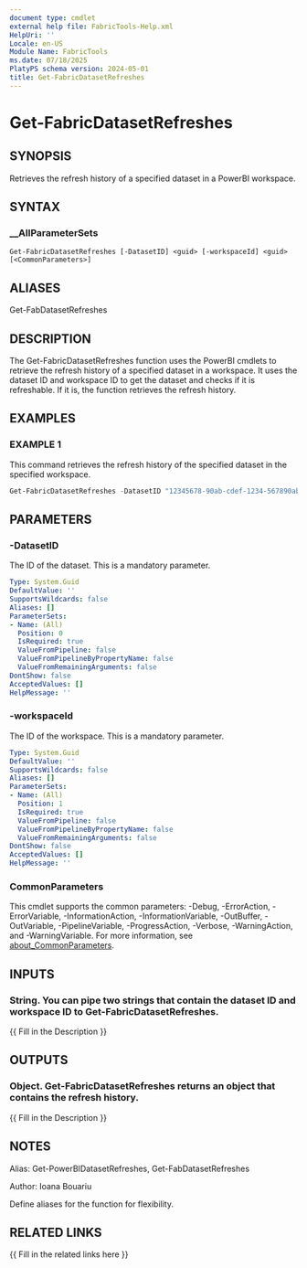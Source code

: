 ```yaml
---
document type: cmdlet
external help file: FabricTools-Help.xml
HelpUri: ''
Locale: en-US
Module Name: FabricTools
ms.date: 07/18/2025
PlatyPS schema version: 2024-05-01
title: Get-FabricDatasetRefreshes
---
```


# Get-FabricDatasetRefreshes

## SYNOPSIS

Retrieves the refresh history of a specified dataset in a PowerBI workspace.

## SYNTAX

### __AllParameterSets

```
Get-FabricDatasetRefreshes [-DatasetID] <guid> [-workspaceId] <guid> [<CommonParameters>]
```

## ALIASES

Get-FabDatasetRefreshes

## DESCRIPTION

The Get-FabricDatasetRefreshes function uses the PowerBI cmdlets to retrieve the refresh history of a specified dataset in a workspace.
It uses the dataset ID and workspace ID to get the dataset and checks if it is refreshable.
If it is, the function retrieves the refresh history.

## EXAMPLES

### EXAMPLE 1

This command retrieves the refresh history of the specified dataset in the specified workspace.

```powershell
Get-FabricDatasetRefreshes -DatasetID "12345678-90ab-cdef-1234-567890abcdef" -workspaceId "abcdef12-3456-7890-abcd-ef1234567890"
```

## PARAMETERS

### -DatasetID

The ID of the dataset.
This is a mandatory parameter.

```yaml
Type: System.Guid
DefaultValue: ''
SupportsWildcards: false
Aliases: []
ParameterSets:
- Name: (All)
  Position: 0
  IsRequired: true
  ValueFromPipeline: false
  ValueFromPipelineByPropertyName: false
  ValueFromRemainingArguments: false
DontShow: false
AcceptedValues: []
HelpMessage: ''
```

### -workspaceId

The ID of the workspace.
This is a mandatory parameter.

```yaml
Type: System.Guid
DefaultValue: ''
SupportsWildcards: false
Aliases: []
ParameterSets:
- Name: (All)
  Position: 1
  IsRequired: true
  ValueFromPipeline: false
  ValueFromPipelineByPropertyName: false
  ValueFromRemainingArguments: false
DontShow: false
AcceptedValues: []
HelpMessage: ''
```

### CommonParameters

This cmdlet supports the common parameters: -Debug, -ErrorAction, -ErrorVariable,
-InformationAction, -InformationVariable, -OutBuffer, -OutVariable, -PipelineVariable,
-ProgressAction, -Verbose, -WarningAction, and -WarningVariable. For more information, see
[about_CommonParameters](https://go.microsoft.com/fwlink/?LinkID=113216).

## INPUTS

### String. You can pipe two strings that contain the dataset ID and workspace ID to Get-FabricDatasetRefreshes.

{{ Fill in the Description }}

## OUTPUTS

### Object. Get-FabricDatasetRefreshes returns an object that contains the refresh history.

{{ Fill in the Description }}

## NOTES

Alias: Get-PowerBIDatasetRefreshes, Get-FabDatasetRefreshes

Author: Ioana Bouariu


Define aliases for the function for flexibility.

## RELATED LINKS

{{ Fill in the related links here }}

